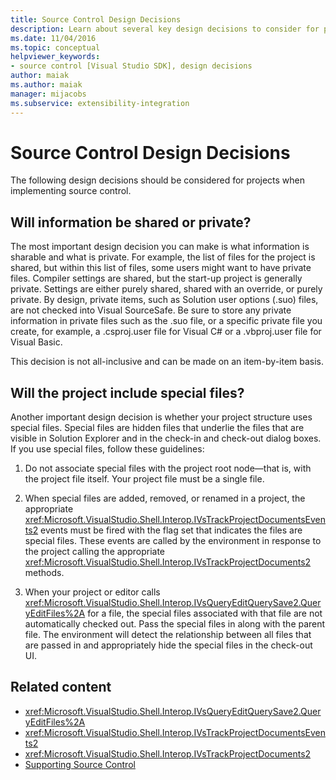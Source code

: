 ```yaml
---
title: Source Control Design Decisions
description: Learn about several key design decisions to consider for projects when implementing source control.
ms.date: 11/04/2016
ms.topic: conceptual
helpviewer_keywords:
- source control [Visual Studio SDK], design decisions
author: maiak
ms.author: maiak
manager: mijacobs
ms.subservice: extensibility-integration
---
```

# Source Control Design Decisions

The following design decisions should be considered for projects when implementing source control.

## Will information be shared or private?
 The most important design decision you can make is what information is sharable and what is private. For example, the list of files for the project is shared, but within this list of files, some users might want to have private files. Compiler settings are shared, but the start-up project is generally private. Settings are either purely shared, shared with an override, or purely private. By design, private items, such as Solution user options (.suo) files, are not checked into Visual SourceSafe. Be sure to store any private information in private files such as the .suo file, or a specific private file you create, for example, a .csproj.user file for Visual C# or a .vbproj.user file for Visual Basic.

 This decision is not all-inclusive and can be made on an item-by-item basis.

## Will the project include special files?
 Another important design decision is whether your project structure uses special files. Special files are hidden files that underlie the files that are visible in Solution Explorer and in the check-in and check-out dialog boxes. If you use special files, follow these guidelines:

1. Do not associate special files with the project root node—that is, with the project file itself. Your project file must be a single file.

2. When special files are added, removed, or renamed in a project, the appropriate <xref:Microsoft.VisualStudio.Shell.Interop.IVsTrackProjectDocumentsEvents2> events must be fired with the flag set that indicates the files are special files. These events are called by the environment in response to the project calling the appropriate <xref:Microsoft.VisualStudio.Shell.Interop.IVsTrackProjectDocuments2> methods.

3. When your project or editor calls <xref:Microsoft.VisualStudio.Shell.Interop.IVsQueryEditQuerySave2.QueryEditFiles%2A> for a file, the special files associated with that file are not automatically checked out. Pass the special files in along with the parent file. The environment will detect the relationship between all files that are passed in and appropriately hide the special files in the check-out UI.

## Related content
- <xref:Microsoft.VisualStudio.Shell.Interop.IVsQueryEditQuerySave2.QueryEditFiles%2A>
- <xref:Microsoft.VisualStudio.Shell.Interop.IVsTrackProjectDocumentsEvents2>
- <xref:Microsoft.VisualStudio.Shell.Interop.IVsTrackProjectDocuments2>
- [Supporting Source Control](../../extensibility/internals/supporting-source-control.md)
